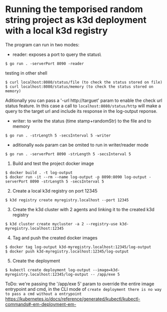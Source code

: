 # Running the temporised random string project as k3d deployment with a local k3d registry
The program can run in two modes:

- reader: exposes a port to query the status\
```shell
$ go run . -serverPort 8090 -reader
```

testing in other shell
```shell
$ curl localhost:8080/status/file (to check the status stored on file)
$ curl localhost:8080/status/memory (to check the status stored on memory)
```
Aditionally you can pass a '-url http://targuet' param to enable the check url status feature. In this case a call to `localhost:8080/status/http` will make a query to the target url and include its response in the log-output reponse.

- writer: to write the status (time stamp+randomStr) to the file and to memory
```shell
$ go run . -strLength 5 -secsInterval 5 -writer
```

- aditionally `mode` param can be omited to run in writer/reader mode
```shell
$ go run . -serverPort 8090 -strLength 5 -secsInterval 5
```

1. Build and test the project docker image
```shell
$ docker build . -t log-output
$ docker run -it --rm --name log-output -p 8090:8090 log-output -serverPort 8090 -strLength 5 -secsInterval 5
```

2. Create a local k3d registry on port 12345
```shell
$ k3d registry create myregistry.localhost --port 12345
```

3. Create the k3d cluster with 2 agents and linking it to the created k3d registry
```shell
$ k3d cluster create mycluster -a 2 --registry-use k3d-myregistry.localhost:12345
```

4. Tag and push the created docker images
```shell
$ docker tag log-output k3d-myregistry.localhost:12345/log-output
$ docker push k3d-myregistry.localhost:12345/log-output
```
5. Create the deployment
```shell
$ kubectl create deployment log-output --image=k3d-myregistry.localhost:12345/log-output -- /app/exe 5
```

ToDo: we're passing the '/app/exe 5' param to override the entire image entrypoint and cmd, in the CLI mode of `create deployment there is no way to pass a cmd without a entrypoint`
https://kubernetes.io/docs/reference/generated/kubectl/kubectl-commands#-em-deployment-em-